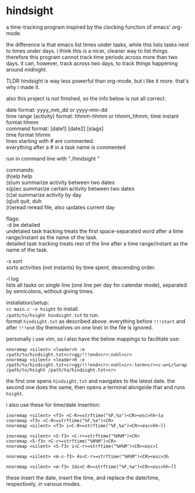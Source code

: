 # hindsight
a time-tracking program inspired by the clocking function of emacs' org-mode.

the difference is that emacs list times under tasks, while this lists tasks next to times under days.
i think this is a nicer, cleaner way to list things.
therefore this program cannot track time periods across more than two days.
it can, however, track across two days, to track things happening around midnight.

TLDR hindsight is way less powerful than org-mode, but i like it more.
that's why i made it.

also this project is not finished, so the info below is not all correct.

date format: yyyy\_mm\_dd or yyyy-mm-dd  
time range (activity) format: hhmm-hhmm or hhmm\_hhmm, time instant format hhmm  
command format: <mode> \[date1\] \[date2\] \[slags\]  
time format hhmm  
lines starting with # are commented.  
everything after a # in a task name is commented

run in command line with "./hindsight <filename>"

commands:  
(h)elp      help  
(s)um       summarize activity between two dates  
s(p)ec      summarize certain activity between two dates  
(c)al       summarize activity by day  
(q)uit      quit, duh  
(r)eread    reread file, also updates current day

flags:  
-d          be detailed  
            undetaied task tracking treats the first space-separated word after a time range/instant as the name of the task.  
            detailed task tracking treats rest of the line after a time range/instant as the name of the task.  

-s          sort  
            sorts activities (not instants) by time spent, descending order.

-l          log  
            lists all tasks on single line (one line per day for calendar mode), separated by semicolons, without giving times.

installation/setup:  
`cc main.c -o hsight` to install.  
`/path/to/hsight hindsight.txt` to run.  
format `hindsight.txt` as described above. everything before `!!!start` and after `!!!end` (by themselves on one line) in the file is ignored.  

personally i use vim, so i also have the below mappings to facilitate use:  
```
nnoremap <silent> <leader>h :e /path/to/hindsight.txt<cr>gg/!!!end<cr>:nohl<cr>  
nnoremap <silent> <leader>H :e /path/to/hindsight.txt<cr>gg/!!!end<cr>:nohl<cr>:term<cr><c-w>Lrlwrap /path/to/hsight /path/to/hindsight.txt<cr>  
```
the first one opens `hindsight.txt` and navigates to the latest date. the second one does the same, then opens a terminal alongside that and runs `hsight`.

i also use these for time/date insertion:
```
inoremap <silent> <f3> <C-R>=strftime("%F,%a")<CR><esc>hh~la
cnoremap <f3> <C-R>=strftime("%F,%a")<CR>
nnoremap <silent> <f3> i<C-R>=strftime("%F,%a")<CR><esc>hh~ll

inoremap <silent> <S-f3> <C-r>=strftime("%H%M")<CR>
cnoremap <S-f3> <C-r>=strftime("%H%M")<CR>
nnoremap <silent> <S-f3> i<C-r>=strftime("%H%M")<CR><esc>l

nnoremap <silent> <m-s-f3> 4s<C-r>=strftime("%H%M")<CR><esc>3h

nnoremap <silent> <m-f3> 14s<C-R>=strftime("%F,%a")<CR><esc>hh~ll
```
these insert the date, insert the time, and replace the date/time, respectively, in various modes.
